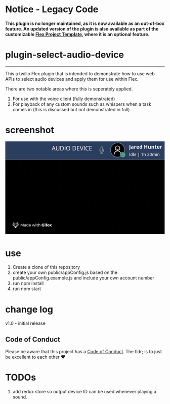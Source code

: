 # Notice - Legacy Code

**This plugin is no longer maintained, as it is now available as an out-of-box feature. An updated version of the plugin is also available as part of the customizable [Flex Project Template](https://github.com/twilio-professional-services/flex-project-template), where it is an optional feature.**

# plugin-select-audio-device

----

This a twilio Flex plugin that is intended to demonstrate how to use web APIs to select audio devices and apply them for use within Flex.  

There are two notable areas where this is seperately applied.

1.  For use with the voice client (fully demonstrated)
2.  For playback of any custom sounds such as whispers when a task comes in (this is discussed but not demonstrated in full)

# screenshot

![alt text](https://github.com/twilio-professional-services/plugin-select-audio-device/blob/master/screenshot/2019-10-10%2017.15.13.gif?raw=true)

# use
1. Create a clone of this repository
2. create your own public/appConfig.js based on the public/appConfig.example.js and include your own account number
3. run npm install
5. run npm start

# change log

v1.0 - initial release

## Code of Conduct

Please be aware that this project has a [Code of Conduct](https://github.com/twilio-labs/.github/blob/master/CODE_OF_CONDUCT.md). The tldr; is to just be excellent to each other ❤️

# TODOs

1. add redux store so output device ID can be used whenever playing a sound.

